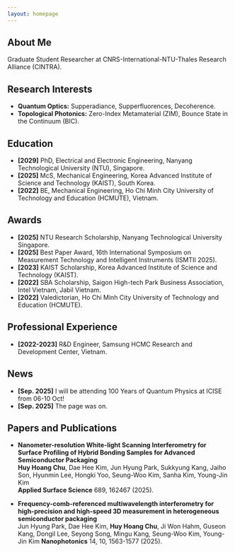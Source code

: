 ```yaml
---
layout: homepage
---
```


## About Me
Graduate Student Researcher at CNRS-International-NTU-Thales Research Alliance (CINTRA).

## Research Interests
- **Quantum Optics:** Supperadiance, Supperfluorences, Decoherence.
- **Topological Photonics:** Zero-Index Metamaterial (ZIM), Bounce State in the Continuum (BIC).

## Education
- **[2029]** PhD, Electrical and Electronic Engineering, Nanyang Technological University (NTU), Singapore.
- **[2025]** McS, Mechanical Engineering, Korea Advanced Institute of Science and Technology (KAIST), South Korea.
- **[2022]** BE, Mechanical Engineering, Ho Chi Minh City University of Technology and Education (HCMUTE), Vietnam.
   
## Awards
- **[2025]** NTU Research Scholarship, Nanyang Technological University Singapore.
- **[2025]** Best Paper Award, 16th International Symposium on Measurement Technology and Intelligent Instruments (ISMTII 2025).
- **[2023]** KAIST Scholarship, Korea Advanced Institute of Science and Technology (KAIST).
- **[2022]** SBA Scholarship, Saigon High-tech Park Business Association, Intel Vietnam, Jabil Vietnam.
- **[2022]** Valedictorian, Ho Chi Minh City University of Technology and Education (HCMUTE).
  
## Professional Experience
- **[2022-2023]** R&D Engineer, Samsung HCMC Research and Development Center, Vietnam.
  
## News

- **[Sep. 2025]** I will be attending 100 Years of Quantum Physics at ICISE from 06-10 Oct!
- **[Sep. 2025]** The page was on.

## Papers and Publications
- **Nanometer-resolution White-light Scanning Interferometry for Surface Profiling of Hybrid Bonding Samples for Advanced Semiconductor Packaging**  
  **Huy Hoang Chu**, Dae Hee Kim, Jun Hyung Park, Sukkyung Kang, Jaiho Son, Hyunmin Lee, Hongki Yoo, Seung-Woo Kim, Sanha Kim, Young-Jin Kim  
 **Applied Surface Science** 689, 162467 (2025).
  
- **Frequency-comb-referenced multiwavelength interferometry for high-precision and high-speed 3D measurement in heterogeneous semiconductor packaging**  
  Jun Hyung Park, Dae Hee Kim, **Huy Hoang Chu**, Ji Won Hahm, Guseon Kang, Dongil Lee, Seyong Song, Mingu Kang, Seung-Woo Kim, Young-Jin Kim
 **Nanophotonics** 14, 10, 1563-1577 (2025).


